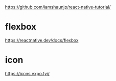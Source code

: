 https://github.com/iamshaunjp/react-native-tutorial/

# flexbox

https://reactnative.dev/docs/flexbox

# icon
https://icons.expo.fyi/